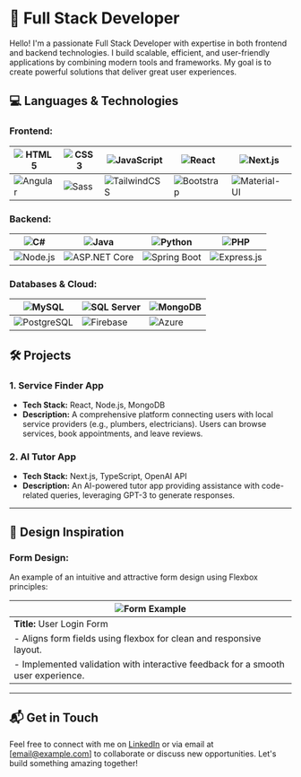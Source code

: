 # 🌟 Full Stack Developer

Hello! I'm a passionate Full Stack Developer with expertise in both frontend and backend technologies. I build scalable, efficient, and user-friendly applications by combining modern tools and frameworks. My goal is to create powerful solutions that deliver great user experiences.

## 💻 Languages & Technologies

### Frontend:
| ![HTML5](https://img.shields.io/badge/-HTML5-E34F26?style=flat-square&logo=html5&logoColor=white) | ![CSS3](https://img.shields.io/badge/-CSS3-1572B6?style=flat-square&logo=css3) | ![JavaScript](https://img.shields.io/badge/-JavaScript-F7DF1E?style=flat-square&logo=javascript&logoColor=black) | ![React](https://img.shields.io/badge/-React-61DAFB?style=flat-square&logo=react) | ![Next.js](https://img.shields.io/badge/-Next.js-000000?style=flat-square&logo=nextdotjs) |
| --- | --- | --- | --- | --- |
| ![Angular](https://img.shields.io/badge/-Angular-DD0031?style=flat-square&logo=angular) | ![Sass](https://img.shields.io/badge/-Sass-CC6699?style=flat-square&logo=sass&logoColor=white) | ![TailwindCSS](https://img.shields.io/badge/-TailwindCSS-38B2AC?style=flat-square&logo=tailwind-css&logoColor=white) | ![Bootstrap](https://img.shields.io/badge/-Bootstrap-563D7C?style=flat-square&logo=bootstrap&logoColor=white) | ![Material-UI](https://img.shields.io/badge/-MaterialUI-0081CB?style=flat-square&logo=material-ui&logoColor=white) |

### Backend:
| ![C#](https://img.shields.io/badge/-C%23-239120?style=flat-square&logo=c-sharp&logoColor=white) | ![Java](https://img.shields.io/badge/-Java-007396?style=flat-square&logo=java&logoColor=white) | ![Python](https://img.shields.io/badge/-Python-3776AB?style=flat-square&logo=python&logoColor=white) | ![PHP](https://img.shields.io/badge/-PHP-777BB4?style=flat-square&logo=php&logoColor=white) |
| --- | --- | --- | --- |
| ![Node.js](https://img.shields.io/badge/-Node.js-339933?style=flat-square&logo=nodedotjs&logoColor=white) | ![ASP.NET Core](https://img.shields.io/badge/-ASP.NET_Core-512BD4?style=flat-square&logo=dotnet&logoColor=white) | ![Spring Boot](https://img.shields.io/badge/-Spring%20Boot-6DB33F?style=flat-square&logo=spring-boot) | ![Express.js](https://img.shields.io/badge/-Express.js-000000?style=flat-square&logo=express&logoColor=white) |

### Databases & Cloud:
| ![MySQL](https://img.shields.io/badge/-MySQL-4479A1?style=flat-square&logo=mysql&logoColor=white) | ![SQL Server](https://img.shields.io/badge/-SQL%20Server-CC2927?style=flat-square&logo=microsoft-sql-server&logoColor=white) | ![MongoDB](https://img.shields.io/badge/-MongoDB-47A248?style=flat-square&logo=mongodb&logoColor=white) |
| --- | --- | --- |
| ![PostgreSQL](https://img.shields.io/badge/-PostgreSQL-336791?style=flat-square&logo=postgresql&logoColor=white) | ![Firebase](https://img.shields.io/badge/-Firebase-FFCA28?style=flat-square&logo=firebase&logoColor=black) | ![Azure](https://img.shields.io/badge/-Azure-0089D6?style=flat-square&logo=microsoft-azure&logoColor=white) |

## 🛠 Projects

### 1. **Service Finder App**  
- **Tech Stack:** React, Node.js, MongoDB  
- **Description:** A comprehensive platform connecting users with local service providers (e.g., plumbers, electricians). Users can browse services, book appointments, and leave reviews.

### 2. **AI Tutor App**  
- **Tech Stack:** Next.js, TypeScript, OpenAI API  
- **Description:** An AI-powered tutor app providing assistance with code-related queries, leveraging GPT-3 to generate responses.

---

## 🎨 Design Inspiration

### Form Design:
An example of an intuitive and attractive form design using Flexbox principles:

| ![Form Example](https://dummyimage.com/600x400/000/fff&text=Form+Design+Mockup) |
| --- |
| **Title:** User Login Form |
| - Aligns form fields using flexbox for clean and responsive layout. |
| - Implemented validation with interactive feedback for a smooth user experience. |

---

## 📬 Get in Touch

Feel free to connect with me on [LinkedIn](#) or via email at [email@example.com] to collaborate or discuss new opportunities. Let's build something amazing together!

